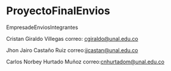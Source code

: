 # ProyectoFinalEnvios

EmpresadeEnviosIntegrantes

Cristan Giraldo Villegas correo: cgiraldo@unal.edu.co

Jhon Jairo Castaño Ruiz
correo:jjcastan@unal.edu.co

Carlos Norbey Hurtado Muñoz
correo:cnhurtadom@unal.edu.co
